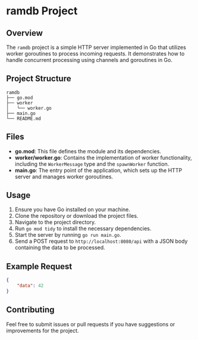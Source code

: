 # ramdb Project

## Overview
The `ramdb` project is a simple HTTP server implemented in Go that utilizes worker goroutines to process incoming requests. It demonstrates how to handle concurrent processing using channels and goroutines in Go.

## Project Structure
```
ramdb
├── go.mod
├── worker
│   └── worker.go
├── main.go
└── README.md
```

## Files

- **go.mod**: This file defines the module and its dependencies.
- **worker/worker.go**: Contains the implementation of worker functionality, including the `WorkerMessage` type and the `spawnWorker` function.
- **main.go**: The entry point of the application, which sets up the HTTP server and manages worker goroutines.

## Usage
1. Ensure you have Go installed on your machine.
2. Clone the repository or download the project files.
3. Navigate to the project directory.
4. Run `go mod tidy` to install the necessary dependencies.
5. Start the server by running `go run main.go`.
6. Send a POST request to `http://localhost:8080/api` with a JSON body containing the data to be processed.

## Example Request
```json
{
    "data": 42
}
```

## Contributing
Feel free to submit issues or pull requests if you have suggestions or improvements for the project.
